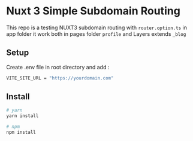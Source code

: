 # Nuxt 3 Simple Subdomain Routing

This repo is a testing NUXT3 subdomain routing with `router.option.ts` in app folder
it work both in pages folder `profile` and Layers extends `_blog`


## Setup

Create .env file in root directory and add :

```bash
VITE_SITE_URL = "https://yourdomain.com"
````

## Install

```bash
# yarn
yarn install

# npm
npm install
